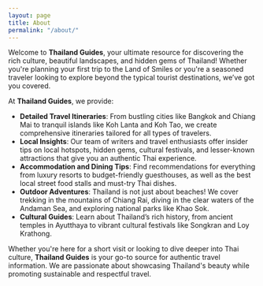```yaml
---
layout: page
title: About
permalink: "/about/"
---
```


Welcome to **Thailand Guides**, your ultimate resource for discovering the rich culture, beautiful landscapes, and hidden gems of Thailand! Whether you're planning your first trip to the Land of Smiles or you're a seasoned traveler looking to explore beyond the typical tourist destinations, we’ve got you covered.

At **Thailand Guides**, we provide:
- **Detailed Travel Itineraries**: From bustling cities like Bangkok and Chiang Mai to tranquil islands like Koh Lanta and Koh Tao, we create comprehensive itineraries tailored for all types of travelers.
- **Local Insights**: Our team of writers and travel enthusiasts offer insider tips on local hotspots, hidden gems, cultural festivals, and lesser-known attractions that give you an authentic Thai experience.
- **Accommodation and Dining Tips**: Find recommendations for everything from luxury resorts to budget-friendly guesthouses, as well as the best local street food stalls and must-try Thai dishes.
- **Outdoor Adventures**: Thailand is not just about beaches! We cover trekking in the mountains of Chiang Rai, diving in the clear waters of the Andaman Sea, and exploring national parks like Khao Sok.
- **Cultural Guides**: Learn about Thailand’s rich history, from ancient temples in Ayutthaya to vibrant cultural festivals like Songkran and Loy Krathong.

Whether you're here for a short visit or looking to dive deeper into Thai culture, **Thailand Guides** is your go-to source for authentic travel information. We are passionate about showcasing Thailand's beauty while promoting sustainable and respectful travel.
